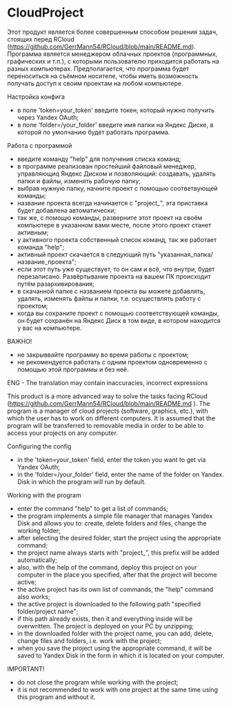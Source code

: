 # CloudProject
Этот продукт является более совершенным способом решения задач, стоящих перед RCloud (https://github.com/GerrMann54/RCloud/blob/main/README.md).
Программа является менеджером облачных проектов (программных, графических и т.п.), с которыми пользователю приходится работать на разных компьютерах. Предполагается, что программа будет переноситься на съёмном носителе, чтобы иметь возможность получать доступ к своим проектам на любом компьютере.

Настройка конфига
- в поле 'token=your_token' введите токен, который нужно получить через Yandex OAuth;
- в поле 'folder=/your_folder' введите имя папки на Яндекс Диске, в которой по умолчанию будет работать программа.

Работа с программой
- введите команду "help" для получения списка команд;
- в программе реализован простейший файловый менеджер, управляющиq Яндекс Диском и позволяющий: создавать, удалять папки и файлы, изменять рабочую папку;
- выбрав нужную папку, начните проект с помощью соответвующей команды;
- название проекта всегда начинается с "project_", эта приставка будет добавлена автоматически;
- так же, с помощю команды, разверните этот проект на своём компьютере в указанном вами месте, после этого проект станет активным;
- у активного проекта собственный список команд, так же работает команда "help";
- активный проект скачается в следующий путь "указанная_папка/название_проекта";
- если этот путь уже существует, то он сам и всё, что внутри, будет перезаписано. Развёртывание проекта на вашем ПК происходит путём разархивирования;
- в скачанной папке с названием проекта вы можете добавлять, удалять, изменять файлы и папки, т.е. осуществлять работу с проектом;
- когда вы сохраните проект с помощью соответствующей команды, он будет сохранён на Яндекс Диск в том виде, в котором находится у вас на компьютере.

ВАЖНО! 
- не закрыввайте программу во время работы с проектом;
- не рекомендуется работать с одним проектом одновременно с помощью этой программы и без неё.



ENG - The translation may contain inaccuracies, incorrect expressions

This product is a more advanced way to solve the tasks facing RCloud (https://github.com/GerrMann54/RCloud/blob/main/README.md ).
The program is a manager of cloud projects (software, graphics, etc.), with which the user has to work on different computers. It is assumed that the program will be transferred to removable media in order to be able to access your projects on any computer.

Configuring the config
- in the 'token=your_token' field, enter the token you want to get via Yandex OAuth;
- in the 'folder=/your_folder' field, enter the name of the folder on Yandex. Disk in which the program will run by default.

Working with the program
- enter the command "help" to get a list of commands;
- the program implements a simple file manager that manages Yandex Disk and allows you to: create, delete folders and files, change the working folder;
- after selecting the desired folder, start the project using the appropriate command;
- the project name always starts with "project_", this prefix will be added automatically;
- also, with the help of the command, deploy this project on your computer in the place you specified, after that the project will become active;
- the active project has its own list of commands, the "help" command also works;
- the active project is downloaded to the following path "specified folder/project name";
- if this path already exists, then it and everything inside will be overwritten. The project is deployed on your PC by unzipping;
- in the downloaded folder with the project name, you can add, delete, change files and folders, i.e. work with the project;
- when you save the project using the appropriate command, it will be saved to Yandex Disk in the form in which it is located on your computer.

IMPORTANT!
- do not close the program while working with the project;
- it is not recommended to work with one project at the same time using this program and without it.
